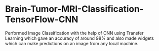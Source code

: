 # Brain-Tumor-MRI-Classification-TensorFlow-CNN

Performed Image Classification with the help of CNN using Transfer Learning which gave an accuracy of around 98%
and also made widgets which can make predictions on an image from any local machine.
